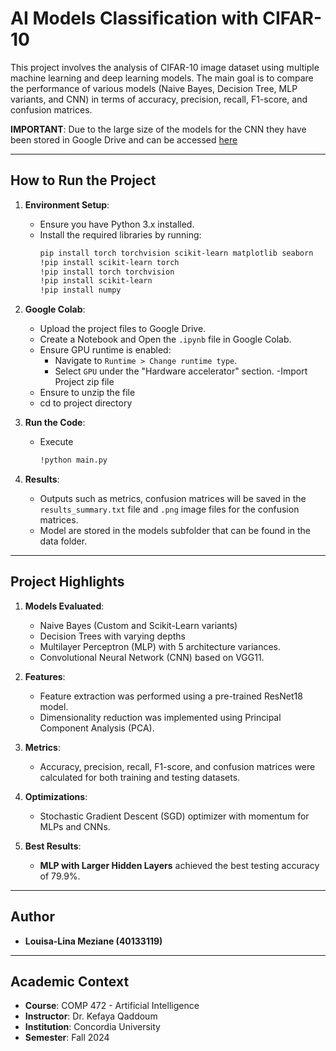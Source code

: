 # AI Models Classification with CIFAR-10

This project involves the analysis of CIFAR-10 image dataset using multiple machine learning and deep learning models. The main goal is to compare the performance of various models (Naive Bayes, Decision Tree, MLP variants, and CNN) in terms of accuracy, precision, recall, F1-score, and confusion matrices.

**IMPORTANT**: Due to the large size of the models for the CNN they have been stored in Google Drive and can be accessed [here](https://drive.google.com/drive/folders/1hVRO0UWX01fnux2EFVApngWGwpbueJ0t?usp=sharing)

---

## How to Run the Project

1. **Environment Setup**:
   - Ensure you have Python 3.x installed.
   - Install the required libraries by running:
     ```bash
     pip install torch torchvision scikit-learn matplotlib seaborn
     !pip install scikit-learn torch
     !pip install torch torchvision
     !pip install scikit-learn
     !pip install numpy
     ```
     

2. **Google Colab**:
   - Upload the project files to Google Drive.
   - Create a Notebook and Open the `.ipynb` file in Google Colab.
   - Ensure GPU runtime is enabled:
     - Navigate to `Runtime > Change runtime type`.
     - Select `GPU` under the "Hardware accelerator" section.
    -Import Project zip file
    - Ensure to unzip the file
    - cd to project directory
      
3. **Run the Code**:
   - Execute
       ```bash
     !python main.py
     ```
   

4. **Results**:
   - Outputs such as metrics, confusion matrices will be saved in the `results_summary.txt` file and `.png` image files for the confusion matrices.
   - Model are stored in the models subfolder that can be found in the data folder.

---

## Project Highlights

1. **Models Evaluated**:
   - Naive Bayes (Custom and Scikit-Learn variants)
   - Decision Trees with varying depths
   - Multilayer Perceptron (MLP) with 5 architecture variances.
   - Convolutional Neural Network (CNN) based on VGG11.
     
2. **Features**:
   - Feature extraction was performed using a pre-trained ResNet18 model.
   - Dimensionality reduction was implemented using Principal Component Analysis (PCA).

3. **Metrics**:
   - Accuracy, precision, recall, F1-score, and confusion matrices were calculated for both training and testing datasets.

4. **Optimizations**:
   - Stochastic Gradient Descent (SGD) optimizer with momentum for MLPs and CNNs.
  

5. **Best Results**:
   - **MLP with Larger Hidden Layers** achieved the best testing accuracy of 79.9%.

---

## Author

- **Louisa-Lina Meziane (40133119)**

---

## Academic Context

- **Course**: COMP 472 - Artificial Intelligence
- **Instructor**: Dr. Kefaya Qaddoum
- **Institution**: Concordia University
- **Semester**: Fall 2024



